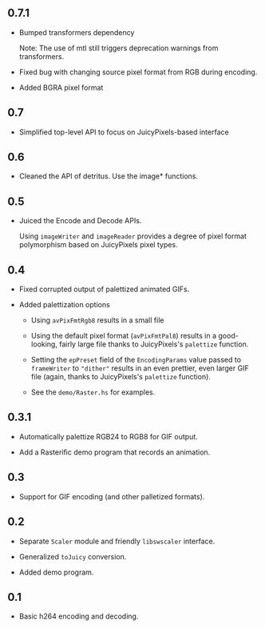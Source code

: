 0.7.1
---

* Bumped transformers dependency

  Note: The use of mtl still triggers deprecation warnings from
  transformers.

* Fixed bug with changing source pixel format from RGB during
  encoding.

* Added BGRA pixel format

0.7
---

* Simplified top-level API to focus on JuicyPixels-based interface

0.6
---

* Cleaned the API of detritus. Use the image* functions.

0.5
---

* Juiced the Encode and Decode APIs.

  Using `imageWriter` and `imageReader` provides a degree of pixel
  format polymorphism based on JuicyPixels pixel types.

0.4
---

* Fixed corrupted output of palettized animated GIFs.

* Added palettization options

    * Using `avPixFmtRgb8` results in a small file

    * Using the default pixel format (`avPixFmtPal8`) results in a good-looking,
       fairly large file thanks to JuicyPixels's `palettize` function.

    * Setting the `epPreset` field of the `EncodingParams` value passed to
      `frameWriter` to `"dither"` results in an even prettier, even larger GIF
      file (again, thanks to JuicyPixels's `palettize` function).

    * See the `demo/Raster.hs` for examples.

0.3.1
---

* Automatically palettize RGB24 to RGB8 for GIF output.

* Add a Rasterific demo program that records an animation.

0.3
---

* Support for GIF encoding (and other palletized formats).

0.2
---

* Separate `Scaler` module and friendly `libswscaler` interface.

* Generalized `toJuicy` conversion.

* Added demo program.

0.1
---

* Basic h264 encoding and decoding.
